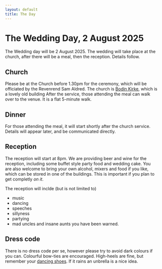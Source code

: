 ```yaml
---
layout: default
title: The Day
---
```


# The Wedding Day, 2 August 2025
The Wedding day will be 2 August 2025. The wedding will take place at the church, after there will be a meal, then the reception. 
Details follow.


## Church
Please be at the Church before 1.30pm for the ceremony, which will be officiated by the Revenrend Sam Aldred.
The church is [Bodin Kirke](https://en.wikipedia.org/wiki/Bodin_Church), which is a lovely old building
After the service, those attending the meal can walk over to the venue. It is a flat 5-minute walk. 

## Dinner
For those attending the meal, it will start shortly after the church service. 
Details will appear later, and be communicated directly.


## Reception
The reception will start at 8pm.
We are providing beer and wine for the reception, including some buffet style party food and wedding cake. 
You are also welcome to bring your own alcohol, mixers and food if you like, which can be stored in one of the buildings. This is important if you plan to get completly _on it_.

The reception will inclde (but is not limited to)
- music
- dancing
- speeches
- sillyness
- partying
- mad uncles and insane aunts
you have been warned.

## Dress code
There is no dress code per se, however please try to avoid dark colours if you can. Colourful bow-ties are encouraged. High-heels are fine, but remember your [dancing shoes](https://open.spotify.com/track/0hAMkY2kwdXPPDfQ1e3BmJ?si=9105ced2e53f4c4f). If it rains an unbrella is a nice idea.